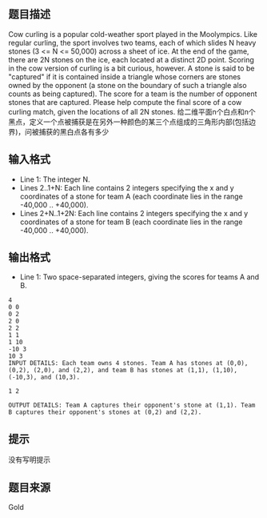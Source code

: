 


## 题目描述
Cow curling is a popular cold-weather sport played in the Moolympics.    Like regular curling, the sport involves two teams, each of which slides N heavy stones (3 <= N <= 50,000) across a sheet of ice.  At the end of the game, there are 2N stones on the ice, each located at a distinct 2D point.   Scoring in the cow version of curling is a bit curious, however.  A stone is said to be "captured" if it is contained inside a triangle whose corners are stones owned by the opponent (a stone on the boundary of such a triangle also counts as being captured).  The score for a team is the number of opponent stones that are captured.    Please help compute the final score of a cow curling match, given the locations of all 2N stones.
给二维平面n个白点和n个黑点，定义一个点被捕获是在另外一种颜色的某三个点组成的三角形内部(包括边界)，问被捕获的黑白点各有多少
## 输入格式
* Line 1: The integer N. 
* Lines 2..1+N: Each line contains 2 integers specifying the x and y         coordinates of a stone for team A (each coordinate lies in the         range -40,000 .. +40,000).
* Lines 2+N..1+2N: Each line contains 2 integers specifying the x and         y coordinates of a stone for team B (each coordinate lies in         the range -40,000 .. +40,000).
## 输出格式
* Line 1: Two space-separated integers, giving the scores for teams A and B.

```input1
4 
0 0 
0 2 
2 0 
2 2 
1 1 
1 10 
-10 3 
10 3
INPUT DETAILS: Each team owns 4 stones. Team A has stones at (0,0), (0,2), (2,0), and (2,2), and team B has stones at (1,1), (1,10), (-10,3), and (10,3).

```

```output1
1 2 

OUTPUT DETAILS: Team A captures their opponent's stone at (1,1). Team B captures their opponent's stones at (0,2) and (2,2).
```

## 提示
没有写明提示
## 题目来源
Gold


